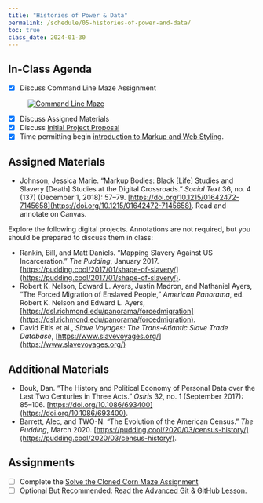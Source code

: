 ```yaml
---
title: "Histories of Power & Data"
permalink: /schedule/05-histories-of-power-and-data/
toc: true
class_date: 2024-01-30
---
```


## In-Class Agenda

- [x] Discuss Command Line Maze Assignment 

<figure>
    <a href="{{site.baseurl}}/assets/images/command_line_maze.png">
    <img src="{{site.baseurl}}/assets/images/command_line_maze.png" alt="Command Line Maze" class="image-popup">
    </a>
</figure>

- [x] Discuss Assigned Materials
- [x] Discuss [Initial Project Proposal]({{site.baseurl}}/assessments/03-semester-project#initial-project-proposal-5)
- [x] Time permitting begin [introduction to Markup and Web Styling]({{site.baseurl}}/materials/introducing-humanities-computing/06-intro-markup).

## Assigned Materials

- Johnson, Jessica Marie. “Markup Bodies: Black [Life] Studies and Slavery [Death] Studies at the Digital Crossroads.” *Social Text* 36, no. 4 (137) (December 1, 2018): 57–79. [https://doi.org/10.1215/01642472-7145658](https://doi.org/10.1215/01642472-7145658). Read and annotate on Canvas.

Explore the following digital projects. Annotations are not required, but you should be prepared to discuss them in class:

- Rankin, Bill, and Matt Daniels. “Mapping Slavery Against US Incarceration.” *The Pudding*, January 2017. [https://pudding.cool/2017/01/shape-of-slavery/](https://pudding.cool/2017/01/shape-of-slavery/).
- Robert K. Nelson, Edward L. Ayers, Justin Madron, and Nathaniel Ayers, “The Forced Migration of Enslaved People,” *American Panorama*, ed. Robert K. Nelson and Edward L. Ayers, [https://dsl.richmond.edu/panorama/forcedmigration](https://dsl.richmond.edu/panorama/forcedmigration).
- David Eltis et al., *Slave Voyages: The Trans-Atlantic Slave Trade Database*, [https://www.slavevoyages.org/](https://www.slavevoyages.org/)


## Additional Materials

- Bouk, Dan. “The History and Political Economy of Personal Data over the Last Two Centuries in Three Acts.” *Osiris* 32, no. 1 (September 2017): 85–106. [https://doi.org/10.1086/693400](https://doi.org/10.1086/693400).
- Barrett, Alec, and TWO-N. “The Evolution of the American Census.” *The Pudding*, March 2020. [https://pudding.cool/2020/03/census-history/](https://pudding.cool/2020/03/census-history/).

## Assignments

- [ ] Complete the [Solve the Cloned Corn Maze Assignment]({{site.baseurl}}/materials/introducing-humanities-computing/03-intro-versioning#solve-the-cloned-corn-maze)
- [ ] Optional But Recommended: Read the [Advanced Git & GitHub Lesson]({{site.baseurl}}/introducing-humanities-computing/05-advanced-git-github).
